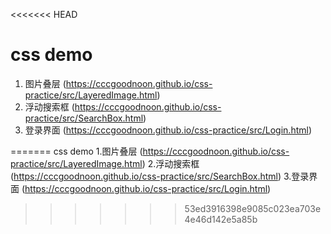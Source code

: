 <<<<<<< HEAD
# css demo 

1. 图片叠层 (https://cccgoodnoon.github.io/css-practice/src/LayeredImage.html) 
2. 浮动搜索框 (https://cccgoodnoon.github.io/css-practice/src/SearchBox.html) 
3. 登录界面 (https://cccgoodnoon.github.io/css-practice/src/Login.html)

=======
css demo
1.图片叠层 (https://cccgoodnoon.github.io/css-practice/src/LayeredImage.html)
2.浮动搜索框 (https://cccgoodnoon.github.io/css-practice/src/SearchBox.html)
3.登录界面 (https://cccgoodnoon.github.io/css-practice/src/Login.html)
>>>>>>> 53ed3916398e9085c023ea703e4e46d142e5a85b
